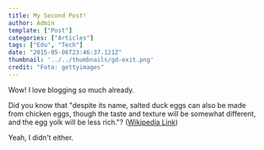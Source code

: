 ```yaml
---
title: My Second Post!
author: Admin
template: ["Post"]
categories: ["Articles"]
tags: ["Edu", "Tech"]
date: "2015-05-06T23:46:37.121Z"
thumbnail: '../../thumbnails/gd-exit.png'
credit: "Foto: gettyimages"
---
```


Wow! I love blogging so much already.

Did you know that "despite its name, salted duck eggs can also be made from
chicken eggs, though the taste and texture will be somewhat different, and the
egg yolk will be less rich."?
([Wikipedia Link](https://en.wikipedia.org/wiki/Salted_duck_egg))

Yeah, I didn't either.
